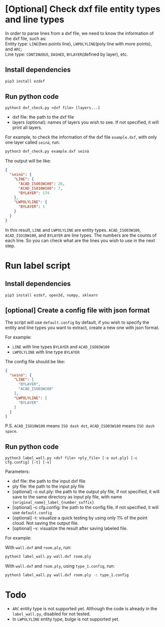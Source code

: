 # [Optional] Check dxf file entity types and line types

In order to parse lines from a dxf file, we need to know the information of the dxf file, such as:  
Entity type: `LINE`(two points line), `LWPOLYLINE`(poly line with more points), and `ARC`;  
Line type: `CONTINUOUS`, `DASHED`, `BYLAYER`(defined by layer), etc.

## Install dependencies

```bash
pip3 install ezdxf
```

## Run python code

`python3 dxf_check.py <dxf file> [layers...]`

- dxf file: the path to the dxf file
- layers (optional): names of layers you wish to see. If not specified, it will print all
  layers.

For example, to check the information of the dxf file `example.dxf`, with only one layer called `seinä`,
run:

```bash
python3 dxf_check.py example.dxf seinä
```

The output will be like:

```json
{
  "seinä": {
    "LINE": {
      "ACAD_ISO03W100": 26,
      "ACAD_ISO10W100": 7,
      "BYLAYER": 174
    },
    "LWPOLYLINE": {
      "BYLAYER": 1
    }
  }
}

```

In this result, `LINE` and `LWPOLYLINE` are entity types. `ACAD_ISO03W100`, `ACAD_ISO10W100`, and `BYLAYER` are line
types. The numbers are the counts of each line. So you can check what are the lines you wish to use in the next step.

# Run label script

## Install dependencies

```
pip3 install ezdxf, open3d, numpy, sklearn
```

## [optional] Create a config file with json format

The script will use `default.config` by default, if you wish to specify the entity and line types you want to extract,
create a new one with json format.

For example:

- `LINE` with line types `BYLAYER` and `ACAD_ISO03W100`
- `LWPOLYLINE` with line type `BYLAYER`

The config file should be like:

```json
{
  "seinä": {
    "LINE": [
      "BYLAYER",
      "ACAD_ISO03W100"
    ],
    "LWPOLYLINE": [
      "BYLAYER"
    ]
  }
}
```

P.S. `ACAD_ISO10W100` means `ISO dash dot`, `ACAD_ISO03W100` means `ISO dash space`.

## Run python code

`python3 label_wall.py <dxf file> <ply_file> [-o out.ply] [-c cfg.config] [-t] [-v]`

Parameters:

- dxf file: the path to the input dxf file
- ply file: the path to the input ply file
- [optional] -o out.ply: the path to the output ply file, if not specified, it will save to the same directory as input ply file, with name `{original_name}_label_{number_suffix}`
- [optional] -c cfg.config: the path to the config file, if not specified, it will use `default.config`
- [optional] -t: visualize a quick testing by using only 1% of the point cloud. Not saving the output file.
- [optional] -v: visualize the result after saving labeled file.

For example:

With `wall.dxf` and `room.ply`, run:

```bash
python3 label_wall.py wall.dxf room.ply
```

With `wall.dxf` and `room.ply`, using `type_1.config`, run:

```bash
python3 label_wall.py wall.dxf room.ply -c type_1.config
```

# Todo
- `ARC` entity type is not supported yet. Although the code is already in the `label_wall.py`, disabled for not tested.
- In `LWPOLYLINE` entity type, bulge is not supported yet.